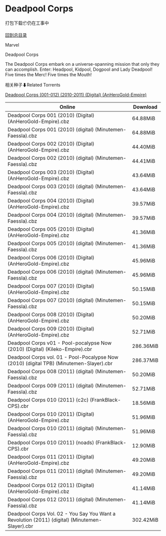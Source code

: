 # Deadpool Corps

打包下载📦仍在工事中

[回到总目录](/Catalogs.md)

Marvel

Deadpool Corps

The Deadpool Corps embark on a universe-spanning mission that only they can accomplish. Enter: Headpool, Kidpool, Dogpool and Lady Deadpool! Five times the Merc! Five times the Mouth!





相关种子⬇Related Torrents

[Deadpool Corps (001-012) (2010-2011) (Digital) (AnHeroGold-Empire)](https://github.com/alicewish/markdown/blob/master/torrent/Deadpool-Corps--001-012---2010-2011---Digital---AnHeroGold-Empire.md)

Online | Download
--- | ---
Deadpool Corps 001 (2010) (Digital) (AnHeroGold-Empire).cbz | 64.88MiB
Deadpool Corps 001 (2010) (digital) (Minutemen-Faessla).cbz | 64.88MiB
Deadpool Corps 002 (2010) (Digital) (AnHeroGold-Empire).cbz | 44.40MiB
Deadpool Corps 002 (2010) (digital) (Minutemen-Faessla).cbz | 44.41MiB
Deadpool Corps 003 (2010) (Digital) (AnHeroGold-Empire).cbz | 43.64MiB
Deadpool Corps 003 (2010) (digital) (Minutemen-Faessla).cbz | 43.64MiB
Deadpool Corps 004 (2010) (Digital) (AnHeroGold-Empire).cbz | 39.57MiB
Deadpool Corps 004 (2010) (digital) (Minutemen-Faessla).cbz | 39.57MiB
Deadpool Corps 005 (2010) (Digital) (AnHeroGold-Empire).cbz | 41.36MiB
Deadpool Corps 005 (2010) (digital) (Minutemen-Faessla).cbz | 41.36MiB
Deadpool Corps 006 (2010) (Digital) (AnHeroGold-Empire).cbz | 45.96MiB
Deadpool Corps 006 (2010) (digital) (Minutemen-Faessla).cbz | 45.96MiB
Deadpool Corps 007 (2010) (Digital) (AnHeroGold-Empire).cbz | 50.15MiB
Deadpool Corps 007 (2010) (digital) (Minutemen-Faessla).cbz | 50.15MiB
Deadpool Corps 008 (2010) (Digital) (AnHeroGold-Empire).cbz | 50.20MiB
Deadpool Corps 009 (2010) (Digital) (AnHeroGold-Empire).cbz | 52.71MiB
Deadpool Corps v01 - Pool-pocalypse Now (2010) (Digital) (Kileko-Empire).cbr | 286.36MiB
Deadpool Corps vol. 01 - Pool-Pocalypse Now (2010) (digital TPB) (Minutemen-Slayer).cbr | 286.37MiB
Deadpool Corps 008 (2011) (digital) (Minutemen-Faessla).cbz | 50.20MiB
Deadpool Corps 009 (2011) (digital) (Minutemen-Faessla).cbz | 52.71MiB
Deadpool Corps 010 (2011) (c2c) (FrankBlack-CPS).cbr | 18.56MiB
Deadpool Corps 010 (2011) (Digital) (AnHeroGold-Empire).cbz | 51.96MiB
Deadpool Corps 010 (2011) (digital) (Minutemen-Faessla).cbz | 51.96MiB
Deadpool Corps 010 (2011) (noads) (FrankBlack-CPS).cbr | 12.90MiB
Deadpool Corps 011 (2011) (Digital) (AnHeroGold-Empire).cbz | 49.20MiB
Deadpool Corps 011 (2011) (digital) (Minutemen-Faessla).cbz | 49.20MiB
Deadpool Corps 012 (2011) (Digital) (AnHeroGold-Empire).cbz | 41.14MiB
Deadpool Corps 012 (2011) (digital) (Minutemen-Faessla).cbz | 41.14MiB
Deadpool Corps Vol. 02 - You Say You Want a Revolution (2011) (digital) (Minutemen-Slayer).cbr | 302.42MiB